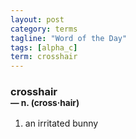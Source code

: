 ```yaml
---
layout: post
category: terms
tagline: "Word of the Day"
tags: [alpha_c]
term: crosshair
---
```


<h3>crosshair<br/> <small>&mdash; n. (cross<span>&middot;</span>hair)</small></h3>
<p><ol>
<li>an irritated bunny</li>
</ol></p>
